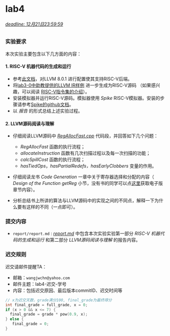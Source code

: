 # lab4 

###### <u>deadline: 12月21日23:59:59</u>

### 实验要求

本次实验主要包含以下几方面的内容：



#### 1. RISC-V 机器代码的生成和运行

- 参考[此文档](./doc/riscv_backport_llvm8.md)，对LLVM 8.0.1 进行配置使其支持RISC-V后端。
- 将[lab3-0中助教提供的LLVM IR样例](./doc/gcd.md) 进一步生成为RISC-V源码 （如果感兴趣，可以阅读 [RISC-V指令集的介绍](./doc/RISC-V-Reader-Chinese-v2p1.pdf)）。
- 安装模拟器并运行RISC-V源码。模拟器使用 *Spike* RISC-V模拟器。安装的步骤请参考[Spike的github文档](https://github.com/riscv/riscv-isa-sim/)。
- 以 *报告* 的形式总结上述实验过程。



#### 2. LLVM源码阅读与理解

- 仔细阅读LLVM源码中 [*RegAllocFast.cpp*](https://github.com/llvm-mirror/llvm/blob/master/lib/CodeGen/RegAllocFast.cpp) 代码段，并回答如下几个问题：
  - *RegAllocFast* 函数的执行流程；
  - *allocateInstruction* 函数有几次扫描过程以及每一次扫描的功能；
  - *calcSpillCost* 函数的执行流程；
  - *hasTiedOps*，*hasPartialRedefs，hasEarlyClobbers* 变量的作用。

- 仔细阅读龙书 *Code Generation* 一章中关于寄存器选择和分配的内容（ *Design of the Function getReg* 小节，没有书的同学可以点[这里](./doc/design_of_the_function_getreg.pdf)获取电子版章节内容）。

- 分析总结书上所讲的算法与LLVM源码中的实现之间的不同点，解释一下为什么要有这样的不同（一点即可）。

  

### 提交内容

- `report/report.md` :  [*report.md*](./report/report.md) 中包含本次实验实验第一部分 *RISC-V 机器代码的生成和运行* 和第二部分 *LLVM源码阅读与理解* 的报告内容。




### 迟交规则

迟交请邮件提醒TA：

- 邮箱：`wangjwchn@yahoo.com` 
- 邮件主题：lab4-迟交-学号
- 内容：包括迟交原因、最后版本commitID、迟交时间等

```c
// x为迟交天数，grade满分100, final_grade为最终得分
int final_grade = full_grade, x = 0;
if (x > 0 && x <= 7) {
  final_grade = grade * pow(0.9, x);
} else {
   final_grade = 0;
}
```
